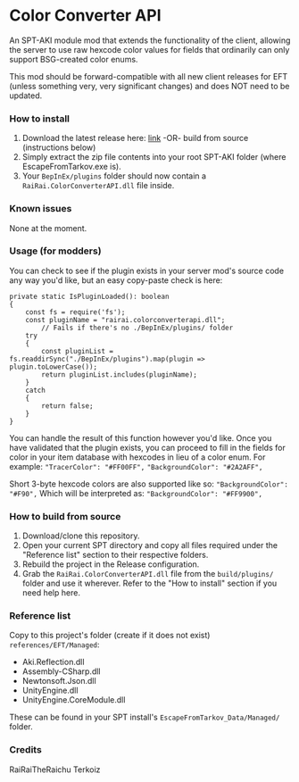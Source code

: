 # Color Converter API

An SPT-AKI module mod that extends the functionality of the client, allowing the server to use raw hexcode color values for fields that ordinarily can only support BSG-created color enums.

This mod should be forward-compatible with all new client releases for EFT (unless something very, very significant changes) and does NOT need to be updated.

### How to install

1. Download the latest release here: [link](https://github.com/RaiRaiTheRaichu/ColorConverterAPI/releases) -OR- build from source (instructions below)
2. Simply extract the zip file contents into your root SPT-AKI folder (where EscapeFromTarkov.exe is).
3. Your `BepInEx/plugins` folder should now contain a `RaiRai.ColorConverterAPI.dll` file inside.

### Known issues

None at the moment.

### Usage (for modders)

You can check to see if the plugin exists in your server mod's source code any way you'd like, but an easy copy-paste check is here:
```
private static IsPluginLoaded(): boolean 
{
    const fs = require('fs');
    const pluginName = "rairai.colorconverterapi.dll";
        // Fails if there's no ./BepInEx/plugins/ folder
    try 
    {
        const pluginList = fs.readdirSync("./BepInEx/plugins").map(plugin => plugin.toLowerCase());
        return pluginList.includes(pluginName);
    }
    catch 
    {
        return false;
    }
}
```

You can handle the result of this function however you'd like.
Once you have validated that the plugin exists, you can proceed to fill in the fields for color in your item database with hexcodes in lieu of a color enum. For example:
`"TracerColor": "#FF00FF",`
`"BackgroundColor": "#2A2AFF",`

Short 3-byte hexcode colors are also supported like so:
`"BackgroundColor": "#F90",`
Which will be interpreted as:
`"BackgroundColor": "#FF9900",`

### How to build from source

1. Download/clone this repository.
2. Open your current SPT directory and copy all files required under the "Reference list" section to their respective folders.
3. Rebuild the project in the Release configuration.
4. Grab the `RaiRai.ColorConverterAPI.dll` file from the `build/plugins/` folder and use it wherever. Refer to the "How to install" section if you need help here.

### Reference list

Copy to this project's folder (create if it does not exist) `references/EFT/Managed`:
- Aki.Reflection.dll
- Assembly-CSharp.dll
- Newtonsoft.Json.dll
- UnityEngine.dll
- UnityEngine.CoreModule.dll

These can be found in your SPT install's `EscapeFromTarkov_Data/Managed/` folder.

### Credits
RaiRaiTheRaichu
Terkoiz
